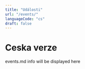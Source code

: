 ```yaml
---
title: "Události"
url: "/events/"
languageCode: "cs"
draft: false
---
```

# Ceska verze

events.md info will be displayed here